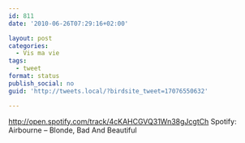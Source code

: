 ```yaml
---
id: 811
date: '2010-06-26T07:29:16+02:00'

layout: post
categories:
  - Vis ma vie
tags:
  - tweet
format: status
publish_social: no
guid: 'http://tweets.local/?birdsite_tweet=17076550632'

---
```


http://open.spotify.com/track/4cKAHCGVQ31Wn38gJcgtCh Spotify: Airbourne – Blonde, Bad And Beautiful